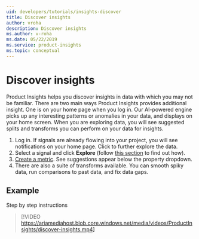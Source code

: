 ```yaml
---
uid: developers/tutorials/insights-discover
title: Discover insights
author: vroha
description: Discover insights
ms.author: v-roha
ms.date: 05/22/2019
ms.service: product-insights
ms.topic: conceptual
---
```

# Discover insights

Product Insights helps you discover insights in data with which you may not be familiar. There are two main ways Product Insights provides additional insight. One is on your home page when you log in. Our AI-powered engine picks up any interesting patterns or anomalies in your data, and displays on your home screen. When you are exploring data, you will see suggested splits and transforms you can perform on your data for insights. 

1. Log in. If signals are already flowing into your project, you will see notifications on your home page. Click to further explore the data. 
1. Select a signal and click **Explore** (follow [this section](1_view-signals) to find out how). 
1. [Create a metric](2_create-own-metric). See suggestions appear below the property dropdown. 
1. There are also a suite of transforms available. You can smooth spiky data, run comparisons to past data, and fix data gaps. 

## Example

Step by step instructions

> [!VIDEO https://ariamediahost.blob.core.windows.net/media/videos/ProductInsights/discover-insights.mp4]
